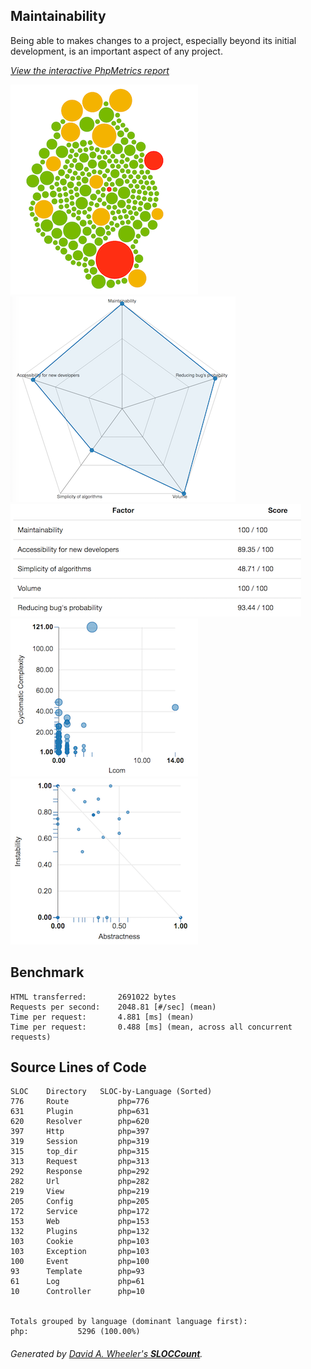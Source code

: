 ## Maintainability
Being able to makes changes to a project, especially beyond its initial development, is an important aspect of any project.
   
_[View the interactive PhpMetrics report](/phpmetrics)_

[![](/phpmetrics/images/maintenability.png)](/phpmetrics/)[![](/phpmetrics/images/evaluation.png)](/phpmetrics/)
<br>
[![](/phpmetrics/images/eval-report.png)](/phpmetrics/)
<br>
[![](/phpmetrics/images/custom.png)](/phpmetrics/)[![](/phpmetrics/images/abstractness.png)](/phpmetrics/)

## Benchmark
```
HTML transferred:       2691022 bytes
Requests per second:    2048.81 [#/sec] (mean)
Time per request:       4.881 [ms] (mean)
Time per request:       0.488 [ms] (mean, across all concurrent requests)
```

## Source Lines of Code

```
SLOC	Directory	SLOC-by-Language (Sorted)
776     Route           php=776
631     Plugin          php=631
620     Resolver        php=620
397     Http            php=397
319     Session         php=319
315     top_dir         php=315
313     Request         php=313
292     Response        php=292
282     Url             php=282
219     View            php=219
205     Config          php=205
172     Service         php=172
153     Web             php=153
132     Plugins         php=132
103     Cookie          php=103
103     Exception       php=103
100     Event           php=100
93      Template        php=93
61      Log             php=61
10      Controller      php=10


Totals grouped by language (dominant language first):
php:           5296 (100.00%)
```

<h6>Generated by <a href="http://www.dwheeler.com/sloccount">David A. Wheeler's <b>SLOCCount</b></a>.</h6>
